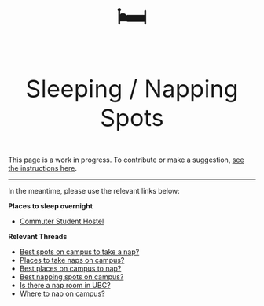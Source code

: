 
#

<p align="center" style="font-size:60px;">🛏️</p>
<p align="center" style="font-size:48px;">Sleeping / Napping Spots</p>

This page is a work in progress. To contribute or make a suggestion, [see the instructions here](../../index.md#contributing).

---

In the meantime, please use the relevant links below:




**Places to sleep overnight**

- [Commuter Student Hostel](https://vancouver.housing.ubc.ca/other-housing/commuter-student-hostel/)


**Relevant Threads**

- [Best spots on campus to take a nap?](https://www.reddit.com/r/UBC/comments/py1cdj/best_spots_on_campus_to_take_a_nap/)
- [Places to take naps on campus?](https://www.reddit.com/r/UBC/comments/y994wd/places_to_take_naps_on_campus/)
- [Best places on campus to nap?](https://www.reddit.com/r/UBC/comments/t4k007/best_places_on_campus_to_nap/)
- [Best napping spots on campus?](https://www.reddit.com/r/UBC/comments/fggmes/best_napping_spots_on_campus/)
- [Is there a nap room in UBC?](https://www.reddit.com/r/UBC/comments/xg4gvd/is_there_a_nap_room_in_ubc/)
- [Where to nap on campus?](https://www.reddit.com/r/UBC/comments/118coxc/where_to_nap_on_campus/)